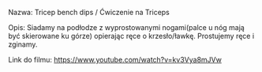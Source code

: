 Nazwa:
Tricep bench dips / Ćwiczenie na Triceps

Opis:
Siadamy na podłodze z wyprostowanymi nogami(palce u  nóg mają być skierowane ku górze) opierając ręce o krzesło/ławkę. Prostujemy  ręce i zginamy.

Link do filmu:
https://www.youtube.com/watch?v=kv3Vya8mJVw
